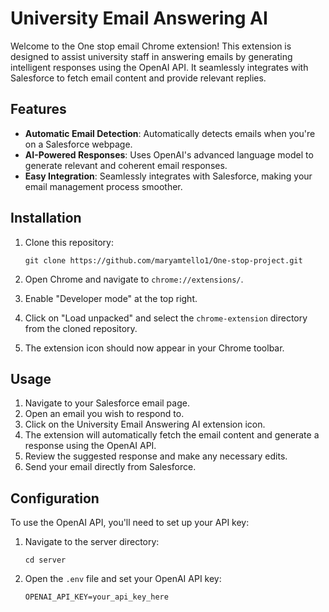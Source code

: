 # University Email Answering AI

Welcome to the One stop email Chrome extension! This extension is designed to assist university staff in answering emails by generating intelligent responses using the OpenAI API. It seamlessly integrates with Salesforce to fetch email content and provide relevant replies.

## Features

- **Automatic Email Detection**: Automatically detects emails when you're on a Salesforce webpage.
- **AI-Powered Responses**: Uses OpenAI's advanced language model to generate relevant and coherent email responses.
- **Easy Integration**: Seamlessly integrates with Salesforce, making your email management process smoother.

## Installation

1. Clone this repository:
   ```
   git clone https://github.com/maryamtello1/One-stop-project.git
   ```

2. Open Chrome and navigate to `chrome://extensions/`.
3. Enable "Developer mode" at the top right.
4. Click on "Load unpacked" and select the `chrome-extension` directory from the cloned repository.
5. The extension icon should now appear in your Chrome toolbar.

## Usage

1. Navigate to your Salesforce email page.
2. Open an email you wish to respond to.
3. Click on the University Email Answering AI extension icon.
4. The extension will automatically fetch the email content and generate a response using the OpenAI API.
5. Review the suggested response and make any necessary edits.
6. Send your email directly from Salesforce.

## Configuration

To use the OpenAI API, you'll need to set up your API key:

1. Navigate to the server directory:
   ```
   cd server
   ```

2. Open the `.env` file and set your OpenAI API key:
   ```
   OPENAI_API_KEY=your_api_key_here
   ```

